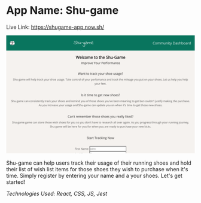 # App Name: Shu-game

Live Link: https://shugame-app.now.sh/

![ScreenShot](screenshot.png)

Shu-game can help users track their usage of their running shoes and hold their list of wish list items for those shoes they wish to purchase when it's time. Simply register by entering your name and a your shoes. Let's get started! 

*Technologies Used: React, CSS, JS, Jest*
